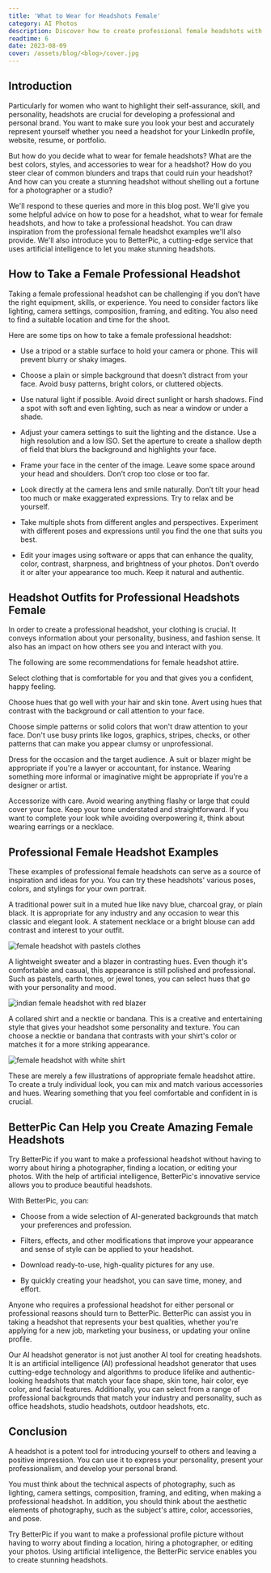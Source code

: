 ```yaml
---
title: 'What to Wear for Headshots Female'
category: AI Photos
description: Discover how to create professional female headshots with helpful tips on posing, attire, and taking the perfect shot. Elevate your personal brand now!
readtime: 6
date: 2023-08-09
cover: /assets/blog/<blog>/cover.jpg
---
```

## Introduction
Particularly for women who want to highlight their self-assurance, skill, and personality, headshots are crucial for developing a professional and personal brand. You want to make sure you look your best and accurately represent yourself whether you need a headshot for your LinkedIn profile, website, resume, or portfolio.

But how do you decide what to wear for female headshots? What are the best colors, styles, and accessories to wear for a headshot? How do you steer clear of common blunders and traps that could ruin your headshot? And how can you create a stunning headshot without shelling out a fortune for a photographer or a studio?

We'll respond to these queries and more in this blog post. We'll give you some helpful advice on how to pose for a headshot, what to wear for female headshots, and how to take a professional headshot. You can draw inspiration from the professional female headshot examples we'll also provide. We'll also introduce you to BetterPic, a cutting-edge service that uses artificial intelligence to let you make stunning headshots.

## How to Take a Female Professional Headshot
Taking a female professional headshot can be challenging if you don’t have the right equipment, skills, or experience. You need to consider factors like lighting, camera settings, composition, framing, and editing. You also need to find a suitable location and time for the shoot.

Here are some tips on how to take a female professional headshot:

- Use a tripod or a stable surface to hold your camera or phone. This will prevent blurry or shaky images.

- Choose a plain or simple background that doesn’t distract from your face. Avoid busy patterns, bright colors, or cluttered objects.

- Use natural light if possible. Avoid direct sunlight or harsh shadows. Find a spot with soft and even lighting, such as near a window or under a shade.

- Adjust your camera settings to suit the lighting and the distance. Use a high resolution and a low ISO. Set the aperture to create a shallow depth of field that blurs the background and highlights your face.

- Frame your face in the center of the image. Leave some space around your head and shoulders. Don’t crop too close or too far.

- Look directly at the camera lens and smile naturally. Don’t tilt your head too much or make exaggerated expressions. Try to relax and be yourself.

- Take multiple shots from different angles and perspectives. Experiment with different poses and expressions until you find the one that suits you best.

- Edit your images using software or apps that can enhance the quality, color, contrast, sharpness, and brightness of your photos. Don’t overdo it or alter your appearance too much. Keep it natural and authentic.

## Headshot Outfits for Professional Headshots Female
In order to create a professional headshot, your clothing is crucial. It conveys information about your personality, business, and fashion sense. It also has an impact on how others see you and interact with you.

The following are some recommendations for female headshot attire.

Select clothing that is comfortable for you and that gives you a confident, happy feeling.

Choose hues that go well with your hair and skin tone. Avert using hues that contrast with the background or call attention to your face.

Choose simple patterns or solid colors that won't draw attention to your face. Don't use busy prints like logos, graphics, stripes, checks, or other patterns that can make you appear clumsy or unprofessional.

Dress for the occasion and the target audience. A suit or blazer might be appropriate if you're a lawyer or accountant, for instance. Wearing something more informal or imaginative might be appropriate if you're a designer or artist.

Accessorize with care. Avoid wearing anything flashy or large that could cover your face. Keep your tone understated and straightforward. If you want to complete your look while avoiding overpowering it, think about wearing earrings or a necklace.

## Professional Female Headshot Examples
These examples of professional female headshots can serve as a source of inspiration and ideas for you. You can try these headshots' various poses, colors, and stylings for your own portrait.

A traditional power suit in a muted hue like navy blue, charcoal gray, or plain black. It is appropriate for any industry and any occasion to wear this classic and elegant look. A statement necklace or a bright blouse can add contrast and interest to your outfit.

![female headshot with pastels clothes](https://www.betterpic.io/_vercel/image?url=/assets/blog/media/model-examples-1/betterpic-generated-headshot-378.jpg&w=768&q=70)

A lightweight sweater and a blazer in contrasting hues. Even though it's comfortable and casual, this appearance is still polished and professional. Such as pastels, earth tones, or jewel tones, you can select hues that go with your personality and mood.

![indian female headshot with red blazer](https://www.betterpic.io/_vercel/image?url=/assets/blog/media/model-examples-1/betterpic-generated-headshot-370.jpg&w=768&q=70)

A collared shirt and a necktie or bandana. This is a creative and entertaining style that gives your headshot some personality and texture. You can choose a necktie or bandana that contrasts with your shirt's color or matches it for a more striking appearance.

![female headshot with white shirt](https://www.betterpic.io/_vercel/image?url=/assets/blog/media/model-examples-1/betterpic-generated-headshot-178.jpg&w=768&q=70)

These are merely a few illustrations of appropriate female headshot attire. To create a truly individual look, you can mix and match various accessories and hues. Wearing something that you feel comfortable and confident in is crucial.

## BetterPic Can Help you Create Amazing Female Headshots
Try BetterPic if you want to make a professional headshot without having to worry about hiring a photographer, finding a location, or editing your photos. With the help of artificial intelligence, BetterPic's innovative service allows you to produce beautiful headshots.

With BetterPic, you can:

- Choose from a wide selection of AI-generated backgrounds that match your preferences and profession.

- Filters, effects, and other modifications that improve your appearance and sense of style can be applied to your headshot.

- Download ready-to-use, high-quality pictures for any use.

- By quickly creating your headshot, you can save time, money, and effort.

Anyone who requires a professional headshot for either personal or professional reasons should turn to BetterPic. BetterPic can assist you in taking a headshot that represents your best qualities, whether you're applying for a new job, marketing your business, or updating your online profile.

Our AI headshot generator is not just another AI tool for creating headshots. It is an artificial intelligence (AI) professional headshot generator that uses cutting-edge technology and algorithms to produce lifelike and authentic-looking headshots that match your face shape, skin tone, hair color, eye color, and facial features. Additionally, you can select from a range of professional backgrounds that match your industry and personality, such as office headshots, studio headshots, outdoor headshots, etc.

## Conclusion
A headshot is a potent tool for introducing yourself to others and leaving a positive impression. You can use it to express your personality, present your professionalism, and develop your personal brand.

You must think about the technical aspects of photography, such as lighting, camera settings, composition, framing, and editing, when making a professional headshot. In addition, you should think about the aesthetic elements of photography, such as the subject's attire, color, accessories, and pose.

Try BetterPic if you want to make a professional profile picture without having to worry about finding a location, hiring a photographer, or editing your photos. Using artificial intelligence, the BetterPic service enables you to create stunning headshots.
